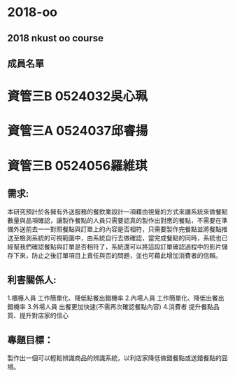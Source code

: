# 2018-oo
## 2018 nkust oo course
## 成員名單
# 資管三B  0524032吳心珮
# 資管三A  0524037邱睿揚
# 資管三B  0524056羅維琪 
## 需求:  
本研究預計於各擁有外送服務的餐飲業設計一項藉由視覺的方式來讓系統來做餐點數量與品項確認，讓製作餐點的人員只需要認真的製作出對應的餐點，不需要在準備外送前去一一對照餐點與訂單上的內容是否相符，只需要製作完餐點並將餐點推送至檢測系統的可視範圍中，由系統自行去做確認，當完成餐點的同時，系統也已經幫我們確認餐點與訂單是否相符了，系統還可以將這段訂單確認過程中的影片儲存下來，防止之後訂單項目上責任與否的問題，並也可藉此增加消費者的信賴。  
## 利害關係人:  
1.櫃檯人員  工作簡單化、降低點餐出錯機率 
2.內場人員  工作簡單化、降低出餐出錯機率 
3.外場人員  出餐更加快速(不需再次確認餐點內容) 
4.消費者    提升餐點品質、提升對店家的信心 


## 專題目標：
製作出一個可以輕鬆辨識商品的辨識系統，以利店家降低做錯餐點或送錯餐點的囧境。
